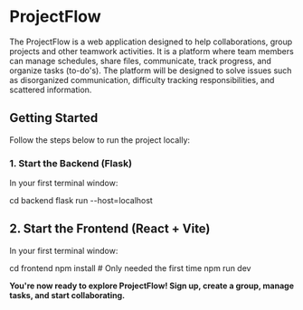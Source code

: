 # ProjectFlow
The ProjectFlow is a web application designed to help collaborations, group projects and other teamwork activities. It is a platform where team members can manage schedules, share files, communicate, track progress, and organize tasks (to-do's). The platform will be designed to solve issues such as disorganized communication, difficulty tracking responsibilities, and scattered information.


## Getting Started

Follow the steps below to run the project locally:

### 1. Start the Backend (Flask)

In your first terminal window:

cd backend
flask run --host=localhost

## 2. Start the Frontend (React + Vite)

In your first terminal window:

cd frontend
npm install    # Only needed the first time
npm run dev

**You're now ready to explore ProjectFlow! Sign up, create a group, manage tasks, and start collaborating.**



